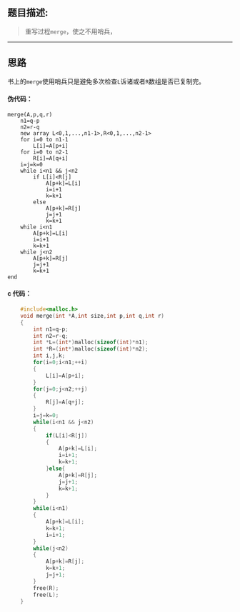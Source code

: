 ## 题目描述:
>重写过程`merge`，使之不用哨兵，

-----
## 思路
书上的`merge`使用哨兵只是避免多次检查`L`诉诸或者`R`数组是否已复制完。
#### 伪代码：
	merge(A,p,q,r)
		n1=q-p
		n2=r-q
		new array L<0,1,...,n1-1>,R<0,1,...,n2-1>
		for i=0 to n1-1
			L[i]=A[p+i]
		for i=0 to n2-1
			R[i]=A[q+i]
		i=j=k=0
		while i<n1 && j<n2
			if L[i]<R[j]
				A[p+k]=L[i]
				i=i+1
				k=k+1
			else
				A[p+k]=R[j]
				j=j+1
				k=k+1
		while i<n1
			A[p+k]=L[i]
			i=i+1
			k=k+1
		while j<n2
			A[p+k]=R[j]
			j=j+1
			k=k+1
	end

#### c 代码：
```c
	#include<malloc.h>
	void merge(int *A,int size,int p,int q,int r)
	{
		int n1=q-p;
		int n2=r-q;
		int *L=(int*)malloc(sizeof(int)*n1);
		int *R=(int*)malloc(sizeof(int)*n2);
		int i,j,k;
		for(i=0;i<n1;++i)
		{
			L[i]=A[p+i];
		}
		for(j=0;j<n2;++j)
		{
			R[j]=A[q+j];
		}
		i=j=k=0;
		while(i<n1 && j<n2)
		{
			if(L[i]<R[j])
			{
				A[p+k]=L[i];
				i=i+1;
				k=k+1;
			}else{
				A[p+k]=R[j];
				j=j+1;
				k=k+1;
			}
		}
		while(i<n1)
		{
			A[p+k]=L[i];
			k=k+1;
			i=i+1;
		}
		while(j<n2)
		{
			A[p+k]=R[j];
			k=k+1;
			j=j+1;
		}
		free(R);
		free(L);
	}
```